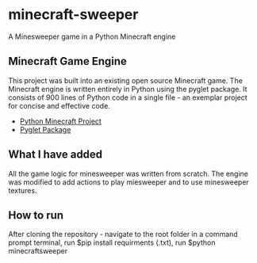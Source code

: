 # minecraft-sweeper
A Minesweeper game in a Python Minecraft engine

## Minecraft Game Engine

This project was built into an existing open source Minecraft game. The Minecraft engine is written entirely in Python using the pyglet package. It consists of 900 lines of Python code in a single file - an exemplar project for concise and effective code.

- [Python Minecraft Project](https://github.com/fogleman/Minecraft)
- [Pyglet Package](https://pyglet.readthedocs.io/en/latest/index.html)

## What I have added

All the game logic for minesweeper was written from scratch. The engine was modified to add actions to play miesweeper and to use minesweeper textures.

## How to run

After cloning the repository - navigate to the root folder in a command prompt terminal, run $pip install requirments (.txt), run $python minecraftsweeper
